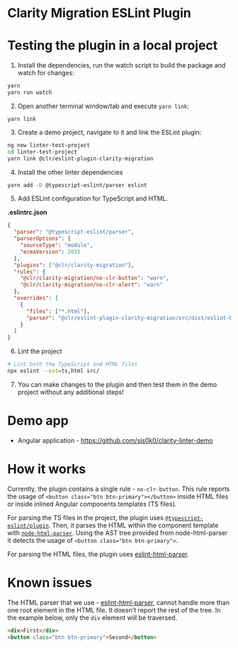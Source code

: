 # Clarity Migration ESLint Plugin

# Testing the plugin in a local project

1. Install the dependencies, run the watch script to build the package and watch for changes:

```bash
yarn
yarn run watch
```

2. Open another terminal window/tab and execute `yarn link`:

```
yarn link
```

3. Create a demo project, navigate to it and link the ESLint plugin:

```bash
ng new linter-test-project
cd linter-test-project
yarn link @clr/eslint-plugin-clarity-migration
```

4. Install the other linter dependencies

```bash
yarn add -D @typescript-eslint/parser eslint
```

5. Add ESLint configuration for TypeScript and HTML.

**.eslintrc.json**

```json
{
  "parser": "@typescript-eslint/parser",
  "parserOptions": {
    "sourceType": "module",
    "ecmaVersion": 2015
  },
  "plugins": ["@clr/clarity-migration"],
  "rules": {
    "@clr/clarity-migration/no-clr-button": "warn",
    "@clr/clarity-migration/no-clr-alert": "warn"
  },
  "overrides": [
    {
      "files": ["*.html"],
      "parser": "@clr/eslint-plugin-clarity-migration/src/dist/eslint-html-parser"
    }
  ]
}
```

6. Lint the project

```bash
# Lint both the TypeScript and HTML files
npx eslint --ext=ts,html src/
```

7. You can make changes to the plugin and then test them in the demo project without any additional steps!

# Demo app

- Angular application - https://github.com/sis0k0/clarity-linter-demo

# How it works

Currently, the plugin contains a single rule - `no-clr-button`. This rule reports the usage of `<button class="btn btn-primary"></button>` inside HTML files or inside inlined Angular components templates (TS files).

For parsing the TS files in the project, the plugin uses [`@typescript-eslint/plugin`](https://www.npmjs.com/package/@typescript-eslint/eslint-plugin). Then, it parses the HTML within the component template with [`node-html-parser`](https://www.npmjs.com/package/node-html-parser). Using the AST tree provided from node-html-parser it detects the usage of `<button class="btn btn-primary">`.

For parsing the HTML files, the plugin uses [eslint-html-parser](https://www.npmjs.com/package/eslint-html-parser).

# Known issues

The HTML parser that we use - [eslint-html-parser](https://www.npmjs.com/package/eslint-html-parser), cannot handle more than one root element in the HTML file. It doesn't report the rest of the tree. In the example below, only the `div` element will be traversed.

```html
<div>First</div>
<button class="btn btn-primary">Second</button>
```

